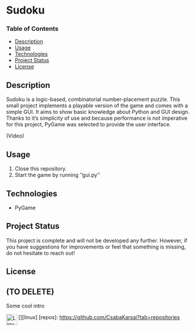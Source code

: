 # Sudoku

### Table of Contents

- [Description](#description)
- [Usage](#usage)
- [Technologies](#technologies)
- [Project Status](#project-status)
- [License](#license)

## Description

Sudoku is a logic-based, combinatorial number-placement puzzle.
This small project implements a playable version of the game and comes with a simple GUI.
It aims to show basic knowledge about Python and GUI design.
Thanks to it’s simplicity of use and because performance is not imperative for this project,
PyGame was selected to provide the user interface.

(Video)
## Usage

1. Close this repository.
2. Start the game by running ’’gui.py’’
## Technologies

- PyGame

## Project Status

This project is complete and will not be developed any further.
However, if you have suggestions for improvements or feel that something is missing, do not hesitate to reach out!

## License

## (TO DELETE)

Some cool intro

[<img align="left" alt="Linux" height="30" src="https://img.shields.io/badge/-Linux-555?&logo=Linux&logoColor=white" />][linux]
[repos]: https://github.com/CsabaKarsai?tab=repositories